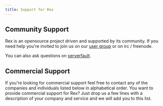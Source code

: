 ```yaml
---
title: Support for Rex
---
```


## Community Support

Rex is an opensource project driven and supported by its community. If you need help you're invited to join us on our [user group](https://groups.google.com/forum/#!forum/rex-users) or on irc / freenode.

You can also ask questions on [serverfault](http://serverfault.com/questions/tagged/rex).

## Commercial Support

If you're looking for commercial support feel free to contact any of the companies and individuals listed below in alphabetical order.
You want to provide commercial support for Rex? Just drop us a few lines with a description of your company and service and we will add you to this list.
